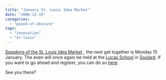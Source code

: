 ```yaml
---
title: "January St. Louis Idea Market"
date: "2006-12-19"
categories: 
  - "pound-of-obscure"
tags: 
  - "innovation"
  - "st-louis"
---
```


[Speaking of the St. Louis Idea Market](http://nsl.gbrettmiller.com/2006/telling-your-story-with-pictures) , the next get together is Monday 15 January. The even will once again be held at the [Lucas School](http://lucasevents.com/ "Lucas Events") in [Soulard](http://stlouis.missouri.org/soulard/ "Soulard Neighborhood"). If you want to go ahead and register, you can do so [here](http://ideamarket.collectivex.com/signup/token/2b250fb "CollectiveX - St. Louis Idea Market").

See you there?
